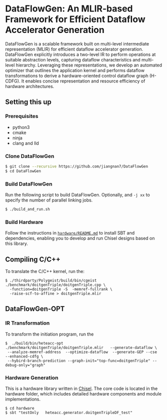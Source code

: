 # DataFlowGen: An MLIR-based Framework for Efficient Dataflow Accelerator Generation


DataFlowGen is a scalable framework built on multi-level intermediate representation (MLIR) for efficient dataflow accelerator generation. DataFlowGen explicitly introduces a two-level IR to perform operations at suitable abstraction levels, capturing dataflow characteristics and multi-level hierarchy.
Leveraging these representations, we develop an automated optimizer that outlines the application kernel and performs dataflow transformations to derive a hardware-oriented control dataflow graph (H-CDFG). It enables concise representation and resource efficiency of hardware architectures.

## Setting this up
### Prerequisites
- python3
- cmake
- ninja
- clang and lld

### Clone DataFlowGen
```sh
$ git clone --recursive https://github.com/jiangnan7/DataFlowGen
$ cd DataFlowGen
```

### Build DataFlowGen
Run the following script to build DataFlowGen. Optionally, and `-j xx` to specify the number of parallel linking jobs.
```sh
$ ./build_and_run.sh
```

### Build Hardware

Follow the instructions in [`hardware/README.md`](hardware/README.md) to install SBT and dependencies, enabling you to develop and run Chisel designs based on this library.

## Compiling C/C++

To translate the C/C++ kernel, run the:
```
$ ./thirdparty/Polygeist/build/bin/cgeist ./benchmark/doitgenTriple/doitgenTriple.cpp \ 
  -function=doitgenTriple -S  -memref-fullrank \
  -raise-scf-to-affine > doitgenTriple.mlir
```
## DataFlowGen-OPT

### IR Transformation 
To transform the initiation program, run the
```
$  ./build/bin/heteacc-opt  ./benchmark/doitgenTriple/doitgenTriple.mlir   --generate-dataflow \
 --analyze-memref-address  --optimize-dataflow  --generate-GEP --cse  --enhanced-cdfg \ 
 --hybird-branch-prediction --graph-init="top-func=doitgenTriple" --debug-only="graph"
```

### Hardware Generation
This is a hardware library written in [Chisel](https://www.chisel-lang.org/). The core code is located in the hardware folder, which includes detailed hardware components and module implementations.

```
$ cd hardware
$ sbt "testOnly   heteacc.generator.doitgenTripleDF_test"
```

